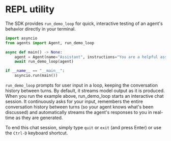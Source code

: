 # **REPL utility**
The SDK provides `run_demo_loop` for quick, interactive testing of an agent's behavior directly in your terminal.

```python
import asyncio
from agents import Agent, run_demo_loop

async def main() -> None:
    agent = Agent(name="Assistant", instructions="You are a helpful assistant.")
    await run_demo_loop(agent)

if __name__ == "__main__":
    asyncio.run(main())
```
`run_demo_loop` prompts for user input in a loop, keeping the conversation history between turns. By default, it streams model output as it is produced. When you run the example above, run_demo_loop starts an interactive chat session. It continuously asks for your input, remembers the entire conversation history between turns (so your agent knows what's been discussed) and automatically streams the agent's responses to you in real-time as they are generated.

To end this chat session, simply type `quit` or `exit` (and press Enter) or use the `Ctrl-D` keyboard shortcut.